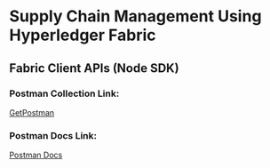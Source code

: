 # Supply Chain Management Using Hyperledger Fabric

## Fabric Client APIs (Node SDK) 
### Postman Collection Link: 
[GetPostman](https://www.getpostman.com/collections/acf21a6bcb49a2c4bcf2)

### Postman Docs Link:
[Postman Docs](https://documenter.getpostman.com/view/5812247/TVsyfRYU)